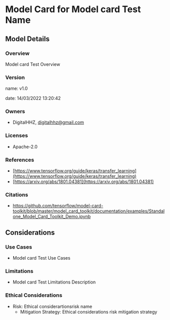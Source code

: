 





# Model Card for Model card Test Name

## Model Details

### Overview
Model card Test Overview 

### Version

name: v1.0  

date: 14/03/2022 13:20:42  

### Owners

* DigitalHHZ, digitalhhz@gmail.com


### Licenses

* Apache-2.0

### References

* [https://www.tensorflow.org/guide/keras/transfer_learning](https://www.tensorflow.org/guide/keras/transfer_learning)
* [https://arxiv.org/abs/1801.04381](https://arxiv.org/abs/1801.04381)


### Citations

* https://github.com/tensorflow/model-card-toolkit/blob/master/model_card_toolkit/documentation/examples/Standalone_Model_Card_Toolkit_Demo.ipynb



## Considerations

### Use Cases

* Model card Test Use Cases


### Limitations

* Model card Test Limitations Description


### Ethical Considerations

* Risk: Ethical considerartionsrisk name
  * Mitigation Strategy: Ethical considerations risk mitigation strategy

